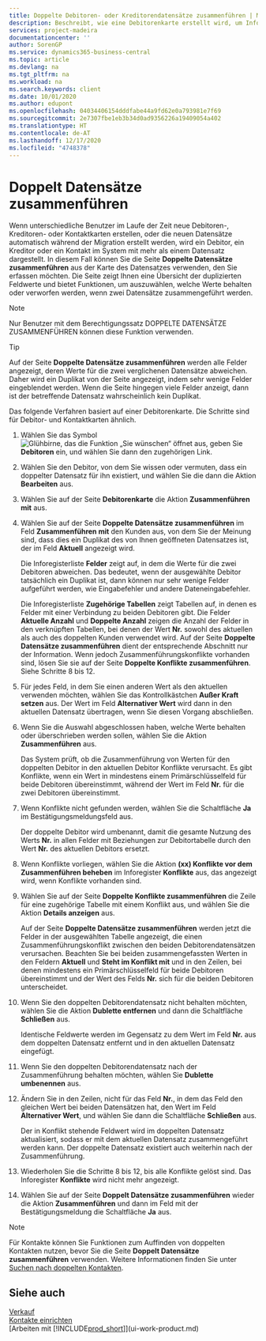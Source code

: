 ```yaml
---
title: Doppelte Debitoren- oder Kreditorendatensätze zusammenführen | Microsoft Docs
description: Beschreibt, wie eine Debitorenkarte erstellt wird, um Informationen zu jedem neuen Debitor oder Clients zu erfassen, an die Sie verkaufen.
services: project-madeira
documentationcenter: ''
author: SorenGP
ms.service: dynamics365-business-central
ms.topic: article
ms.devlang: na
ms.tgt_pltfrm: na
ms.workload: na
ms.search.keywords: client
ms.date: 10/01/2020
ms.author: edupont
ms.openlocfilehash: 04034406154dddfabe44a9fd62e0a793981e7f69
ms.sourcegitcommit: 2e7307fbe1eb3b34d0ad9356226a19409054a402
ms.translationtype: HT
ms.contentlocale: de-AT
ms.lasthandoff: 12/17/2020
ms.locfileid: "4748378"
---
```

# <a name="merge-duplicate-records"></a>Doppelt Datensätze zusammenführen
Wenn unterschiedliche Benutzer im Laufe der Zeit neue Debitoren-, Kreditoren- oder Kontaktkarten erstellen, oder die neuen Datensätze automatisch während der Migration erstellt werden, wird ein Debitor, ein Kreditor oder ein Kontakt im System mit mehr als einem Datensatz dargestellt. In diesem Fall können Sie die Seite **Doppelte Datensätze zusammenführen** aus der Karte des Datensatzes verwenden, den Sie erfassen möchten. Die Seite zeigt Ihnen eine Übersicht der duplizierten Feldwerte und bietet Funktionen, um auszuwählen, welche Werte behalten oder verworfen werden, wenn zwei Datensätze zusammengeführt werden.

> [!NOTE]
> Nur Benutzer mit dem Berechtigungssatz DOPPELTE DATENSÄTZE ZUSAMMENFÜHREN können diese Funktion verwenden.

> [!TIP]
> Auf der Seite **Doppelte Datensätze zusammenführen** werden alle Felder angezeigt, deren Werte für die zwei verglichenen Datensätze abweichen. Daher wird ein Duplikat von der Seite angezeigt, indem sehr wenige Felder eingeblendet werden. Wenn die Seite hingegen viele Felder anzeigt, dann ist der betreffende Datensatz wahrscheinlich kein Duplikat.

Das folgende Verfahren basiert auf einer Debitorenkarte. Die Schritte sind für Debitor- und Kontaktkarten ähnlich.

1. Wählen Sie das Symbol ![Glühbirne, das die Funktion „Sie wünschen“ öffnet](media/ui-search/search_small.png "Tell Me-Funktion") aus, geben Sie **Debitoren** ein, und wählen Sie dann den zugehörigen Link.
2. Wählen Sie den Debitor, von dem Sie wissen oder vermuten, dass ein doppelter Datensatz für ihn existiert, und wählen Sie die dann die Aktion **Bearbeiten** aus.
3. Wählen Sie auf der Seite **Debitorenkarte** die Aktion **Zusammenführen mit** aus.
4. Wählen Sie auf der Seite **Doppelte Datensätze zusammenführen** im Feld **Zusammenführen mit** den Kunden aus, von dem Sie der Meinung sind, dass dies ein Duplikat des von Ihnen geöffneten Datensatzes ist, der im Feld **Aktuell** angezeigt wird.

    Die Inforegisterliste **Felder** zeigt auf, in dem die Werte für die zwei Debitoren abweichen. Das bedeutet, wenn der ausgewählte Debitor tatsächlich ein Duplikat ist, dann können nur sehr wenige Felder aufgeführt werden, wie Eingabefehler und andere Dateneingabefehler.

    Die Inforegisterliste **Zugehörige Tabellen** zeigt Tabellen auf, in denen es Felder mit einer Verbindung zu beiden Debitoren gibt. Die Felder **Aktuelle Anzahl** und **Doppelte Anzahl** zeigen die Anzahl der Felder in den verknüpften Tabellen, bei denen der Wert **Nr.** sowohl des aktuellen als auch des doppelten Kunden verwendet wird. Auf der Seite **Doppelte Datensätze zusammenführen** dient der entsprechende Abschnitt nur der Information. Wenn jedoch Zusammenführungskonflikte vorhanden sind, lösen Sie sie auf der Seite **Doppelte Konflikte zusammenführen**. Siehe Schritte 8 bis 12.   

5. Für jedes Feld, in dem Sie einen anderen Wert als den aktuellen verwenden möchten, wählen Sie das Kontrollkästchen **Außer Kraft setzen** aus. Der Wert im Feld **Alternativer Wert** wird dann in den aktuellen Datensatz übertragen, wenn Sie diesen Vorgang abschließen.
6. Wenn Sie die Auswahl abgeschlossen haben, welche Werte behalten oder überschrieben werden sollen, wählen Sie die Aktion **Zusammenführen** aus.

    Das System prüft, ob die Zusammenführung von Werten für den doppelten Debitor in den aktuellen Debitor Konflikte verursacht. Es gibt Konflikte, wenn ein Wert in mindestens einem Primärschlüsselfeld für beide Debitoren übereinstimmt, während der Wert im Feld **Nr.** für die zwei Debitoren übereinstimmt.

7. Wenn Konflikte nicht gefunden werden, wählen Sie die Schaltfläche **Ja** im Bestätigungsmeldungsfeld aus.

    Der doppelte Debitor wird umbenannt, damit die gesamte Nutzung des Werts **Nr.** in allen Felder mit Beziehungen zur Debitortabelle durch den Wert **Nr.** des aktuellen Debitors ersetzt.
8. Wenn Konflikte vorliegen, wählen Sie die Aktion **(xx) Konflikte vor dem Zusammenführen beheben** im Inforegister **Konflikte** aus, das angezeigt wird, wenn Konflikte vorhanden sind.
9. Wählen Sie auf der Seite **Doppelte Konflikte zusammenführen** die Zeile für eine zugehörige Tabelle mit einem Konflikt aus, und wählen Sie die Aktion **Details anzeigen** aus.

    Auf der Seite **Doppelte Datensätze zusammenführen** werden jetzt die Felder in der ausgewählten Tabelle angezeigt, die einen Zusammenführungskonflikt zwischen den beiden Debitorendatensätzen verursachen. Beachten Sie bei beiden zusammengefassten Werten in den Feldern **Aktuell** und **Steht im Konflikt mit** und in den Zeilen, bei denen mindestens ein Primärschlüsselfeld für beide Debitoren übereinstimmt und der Wert des Felds **Nr.** sich für die beiden Debitoren unterscheidet.   
10. Wenn Sie den doppelten Debitorendatensatz nicht behalten möchten, wählen Sie die Aktion **Dublette entfernen** und dann die Schaltfläche **Schließen** aus.

    Identische Feldwerte werden im Gegensatz zu dem Wert im Feld **Nr.** aus dem doppelten Datensatz entfernt und in den aktuellen Datensatz eingefügt.
11. Wenn Sie den doppelten Debitorendatensatz nach der Zusammenführung behalten möchten, wählen Sie **Dublette umbenennen** aus.
12. Ändern Sie in den Zeilen, nicht für das Feld **Nr.**, in dem das Feld den gleichen Wert bei beiden Datensätzen hat, den Wert im Feld **Alternativer Wert**, und wählen Sie dann die Schaltfläche **Schließen** aus.

    Der in Konflikt stehende Feldwert wird im doppelten Datensatz aktualisiert, sodass er mit dem aktuellen Datensatz zusammengeführt werden kann. Der doppelte Datensatz existiert auch weiterhin nach der Zusammenführung.
13. Wiederholen Sie die Schritte 8 bis 12, bis alle Konflikte gelöst sind. Das Inforegister **Konflikte** wird nicht mehr angezeigt.
14. Wählen Sie auf der Seite **Doppelt Datensätze zusammenführen** wieder die Aktion **Zusammenführen** und dann im Feld mit der Bestätigungsmeldung die Schaltfläche **Ja** aus.

> [!NOTE]
> Für Kontakte können Sie Funktionen zum Auffinden von doppelten Kontakten nutzen, bevor Sie die Seite **Doppelt Datensätze zusammenführen** verwenden. Weitere Informationen finden Sie unter [Suchen nach doppelten Kontakten](marketing-setup-contacts.md#searching-for-duplicate-contacts).

## <a name="see-also"></a>Siehe auch
[Verkauf](sales-manage-sales.md)  
[Kontakte einrichten](marketing-setup-contacts.md)  
[Arbeiten mit [!INCLUDE[prod_short](includes/prod_short.md)]](ui-work-product.md)
